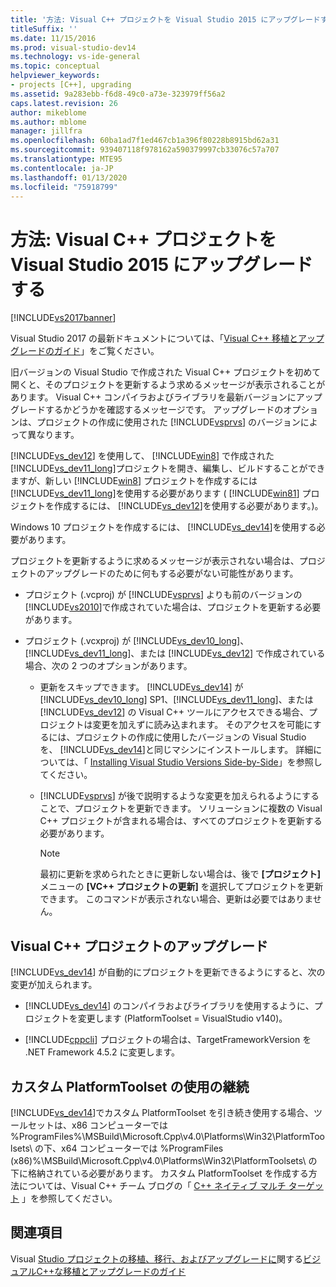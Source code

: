 ```yaml
---
title: '方法: Visual C++ プロジェクトを Visual Studio 2015 にアップグレードする | Microsoft Docs'
titleSuffix: ''
ms.date: 11/15/2016
ms.prod: visual-studio-dev14
ms.technology: vs-ide-general
ms.topic: conceptual
helpviewer_keywords:
- projects [C++], upgrading
ms.assetid: 9a283ebb-f6d8-49c0-a73e-323979ff56a2
caps.latest.revision: 26
author: mikeblome
ms.author: mblome
manager: jillfra
ms.openlocfilehash: 60ba1ad7f1ed467cb1a396f80228b8915bd62a31
ms.sourcegitcommit: 939407118f978162a590379997cb33076c57a707
ms.translationtype: MTE95
ms.contentlocale: ja-JP
ms.lasthandoff: 01/13/2020
ms.locfileid: "75918799"
---
```

# <a name="how-to-upgrade-visual-c-projects-to-visual-studio-2015"></a>方法: Visual C++ プロジェクトを Visual Studio 2015 にアップグレードする
[!INCLUDE[vs2017banner](../includes/vs2017banner.md)]

Visual Studio 2017 の最新ドキュメントについては、「[Visual C++ 移植とアップグレードのガイド](/cpp/porting/visual-cpp-porting-and-upgrading-guide)」をご覧ください。

旧バージョンの Visual Studio で作成された Visual C++ プロジェクトを初めて開くと、そのプロジェクトを更新するよう求めるメッセージが表示されることがあります。 Visual C++ コンパイラおよびライブラリを最新バージョンにアップグレードするかどうかを確認するメッセージです。 アップグレードのオプションは、プロジェクトの作成に使用された [!INCLUDE[vsprvs](../includes/vsprvs-md.md)] のバージョンによって異なります。

 [!INCLUDE[vs_dev12](../includes/vs-dev12-md.md)] を使用して、 [!INCLUDE[win8](../includes/win8-md.md)] で作成された [!INCLUDE[vs_dev11_long](../includes/vs-dev11-long-md.md)]プロジェクトを開き、編集し、ビルドすることができますが、新しい [!INCLUDE[win8](../includes/win8-md.md)] プロジェクトを作成するには [!INCLUDE[vs_dev11_long](../includes/vs-dev11-long-md.md)]を使用する必要があります ( [!INCLUDE[win81](../includes/win81-md.md)] プロジェクトを作成するには、 [!INCLUDE[vs_dev12](../includes/vs-dev12-md.md)]を使用する必要があります。)。

 Windows 10 プロジェクトを作成するには、 [!INCLUDE[vs_dev14](../includes/vs-dev14-md.md)]を使用する必要があります。

 プロジェクトを更新するように求めるメッセージが表示されない場合は、プロジェクトのアップグレードのために何もする必要がない可能性があります。

- プロジェクト (.vcproj) が [!INCLUDE[vsprvs](../includes/vsprvs-md.md)] よりも前のバージョンの [!INCLUDE[vs2010](../includes/vs2010-md.md)]で作成されていた場合は、プロジェクトを更新する必要があります。

- プロジェクト (.vcxproj) が [!INCLUDE[vs_dev10_long](../includes/vs-dev10-long-md.md)]、  [!INCLUDE[vs_dev11_long](../includes/vs-dev11-long-md.md)]、または [!INCLUDE[vs_dev12](../includes/vs-dev12-md.md)] で作成されている場合、次の 2 つのオプションがあります。

  - 更新をスキップできます。 [!INCLUDE[vs_dev14](../includes/vs-dev14-md.md)] が [!INCLUDE[vs_dev10_long](../includes/vs-dev10-long-md.md)] SP1、[!INCLUDE[vs_dev11_long](../includes/vs-dev11-long-md.md)]、または [!INCLUDE[vs_dev12](../includes/vs-dev12-md.md)] の Visual C++ ツールにアクセスできる場合、プロジェクトは変更を加えずに読み込まれます。 そのアクセスを可能にするには、プロジェクトの作成に使用したバージョンの Visual Studio を、 [!INCLUDE[vs_dev14](../includes/vs-dev14-md.md)]と同じマシンにインストールします。 詳細については、「 [Installing Visual Studio Versions Side-by-Side](../install/install-visual-studio-versions-side-by-side.md)」を参照してください。

  - [!INCLUDE[vsprvs](../includes/vsprvs-md.md)] が後で説明するような変更を加えられるようにすることで、プロジェクトを更新できます。 ソリューションに複数の Visual C++ プロジェクトが含まれる場合は、すべてのプロジェクトを更新する必要があります。

    > [!NOTE]
    > 最初に更新を求められたときに更新しない場合は、後で **[プロジェクト]** メニューの **[VC++ プロジェクトの更新]** を選択してプロジェクトを更新できます。 このコマンドが表示されない場合、更新は必要ではありません。

## <a name="upgrading-a-visual-c-project"></a>Visual C++ プロジェクトのアップグレード
 [!INCLUDE[vs_dev14](../includes/vs-dev14-md.md)] が自動的にプロジェクトを更新できるようにすると、次の変更が加えられます。

- [!INCLUDE[vs_dev14](../includes/vs-dev14-md.md)] のコンパイラおよびライブラリを使用するように、プロジェクトを変更します (PlatformToolset = VisualStudio v140)。

- [!INCLUDE[cppcli](../includes/cppcli-md.md)] プロジェクトの場合は、TargetFrameworkVersion を .NET Framework 4.5.2 に変更します。

## <a name="continuing-to-work-with-a-custom-platformtoolset"></a>カスタム PlatformToolset の使用の継続
 [!INCLUDE[vs_dev14](../includes/vs-dev14-md.md)]でカスタム PlatformToolset を引き続き使用する場合、ツールセットは、x86 コンピューターでは %ProgramFiles%\MSBuild\Microsoft.Cpp\v4.0\Platforms\Win32\PlatformToolsets\ の下、x64 コンピューターでは %ProgramFiles (x86)%\MSBuild\Microsoft.Cpp\v4.0\Platforms\Win32\PlatformToolsets\ の下に格納されている必要があります。 カスタム PlatformToolset を作成する方法については、Visual C++ チーム ブログの「 [C++ ネイティブ マルチ ターゲット](https://blogs.msdn.com/b/vcblog/archive/2009/12/08/c-native-multi-targeting.aspx) 」を参照してください。

## <a name="see-also"></a>関連項目
 Visual [Studio プロジェクトの移植、移行、およびアップグレードに](../porting/porting-migrating-and-upgrading-visual-studio-projects.md)関する[ビジュアルC++な移植とアップグレードのガイド](https://msdn.microsoft.com/library/f5fbcc3d-aa72-41a6-ad9a-a706af2166fb)
